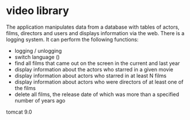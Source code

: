 # video library

The application manipulates data from a database with tables of actors, films, directors and users and displays information via the web. There is a logging system. It can perform the following functions:
- logging / unlogging
- switch language ()
- find all films that came out on the screen in the current and last year
- display information about the actors who starred in a given movie
- display information about actors who starred in at least N films
- display information about actors who were directors of at least one of the films
- delete all films, the release date of which was more than a specified number of years ago

tomcat 9.0
